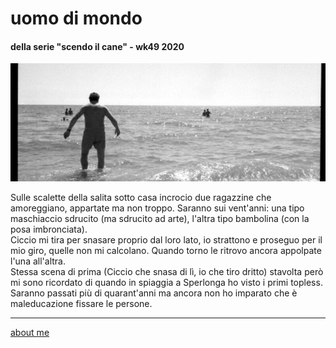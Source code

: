# uomo di mondo 
#### della serie "scendo il cane" - wk49 2020   

![](/20wk49-uomodimondo.jpg "Terracina, freddino")  
  
Sulle scalette della salita sotto casa incrocio due ragazzine che amoreggiano, appartate ma non troppo. Saranno sui vent'anni: una tipo maschiaccio sdrucito (ma sdrucito ad arte), l'altra tipo bambolina (con la posa imbronciata).     
Ciccio mi tira per snasare proprio dal loro lato,  io strattono e proseguo per il mio giro, quelle non mi calcolano. Quando torno le ritrovo ancora appolpate l'una all'altra.  
Stessa scena di prima (Ciccio che snasa di lì, io che tiro dritto) stavolta però mi sono ricordato di quando in spiaggia a Sperlonga ho visto i primi topless.  
Saranno passati più di quarant'anni ma ancora non ho imparato che è maleducazione fissare le persone.  

---    
[about me](https://about.me/cacioman)  
